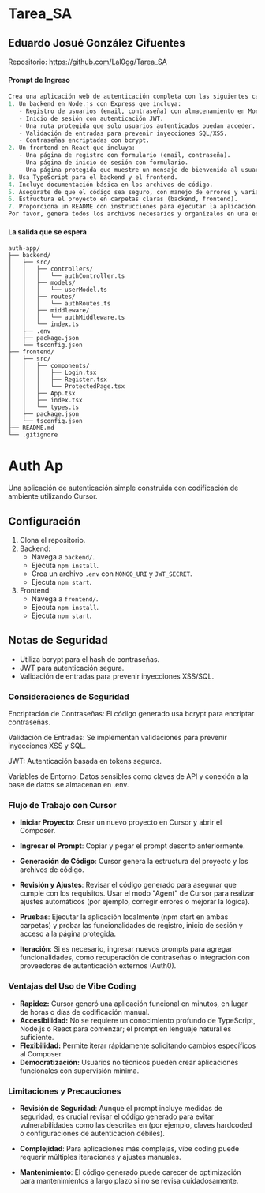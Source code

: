 # Tarea_SA
## Eduardo Josué González Cifuentes
Repositorio: https://github.com/Lal0gg/Tarea_SA

#### Prompt de Ingreso
```python
Crea una aplicación web de autenticación completa con las siguientes características:
1. Un backend en Node.js con Express que incluya:
   - Registro de usuarios (email, contraseña) con almacenamiento en MongoDB.
   - Inicio de sesión con autenticación JWT.
   - Una ruta protegida que solo usuarios autenticados puedan acceder.
   - Validación de entradas para prevenir inyecciones SQL/XSS.
   - Contraseñas encriptadas con bcrypt.
2. Un frontend en React que incluya:
   - Una página de registro con formulario (email, contraseña).
   - Una página de inicio de sesión con formulario.
   - Una página protegida que muestre un mensaje de bienvenida al usuario autenticado.
3. Usa TypeScript para el backend y el frontend.
4. Incluye documentación básica en los archivos de código.
5. Asegúrate de que el código sea seguro, con manejo de errores y variables de entorno para datos sensibles (como claves JWT y conexión a MongoDB).
6. Estructura el proyecto en carpetas claras (backend, frontend).
7. Proporciona un README con instrucciones para ejecutar la aplicación.
Por favor, genera todos los archivos necesarios y organízalos en una estructura de proyecto adecuada.
```

#### La salida que se espera
```plaintext
auth-app/
├── backend/
│   ├── src/
│   │   ├── controllers/
│   │   │   └── authController.ts
│   │   ├── models/
│   │   │   └── userModel.ts
│   │   ├── routes/
│   │   │   └── authRoutes.ts
│   │   ├── middleware/
│   │   │   └── authMiddleware.ts
│   │   └── index.ts
│   ├── .env
│   ├── package.json
│   └── tsconfig.json
├── frontend/
│   ├── src/
│   │   ├── components/
│   │   │   ├── Login.tsx
│   │   │   ├── Register.tsx
│   │   │   └── ProtectedPage.tsx
│   │   ├── App.tsx
│   │   ├── index.tsx
│   │   └── types.ts
│   ├── package.json
│   └── tsconfig.json
├── README.md
└── .gitignore
```

# Auth Ap
Una aplicación de autenticación simple construida con codificación de ambiente utilizando Cursor.

## Configuración
1. Clona el repositorio.
2. Backend:
   - Navega a `backend/`.
   - Ejecuta `npm install`.
   - Crea un archivo `.env` con `MONGO_URI` y `JWT_SECRET`.
   - Ejecuta `npm start`.
3. Frontend:
   - Navega a `frontend/`.
   - Ejecuta `npm install`.
   - Ejecuta `npm start`.

## Notas de Seguridad
- Utiliza bcrypt para el hash de contraseñas.
- JWT para autenticación segura.
- Validación de entradas para prevenir inyecciones XSS/SQL.

### Consideraciones de Seguridad
Encriptación de Contraseñas: El código generado usa bcrypt para encriptar contraseñas.

Validación de Entradas: Se implementan validaciones para prevenir inyecciones XSS y SQL.

JWT: Autenticación basada en tokens seguros.

Variables de Entorno: Datos sensibles como claves de API y conexión a la base de datos se almacenan en .env.

### Flujo de Trabajo con Cursor
- **Iniciar Proyecto**: Crear un nuevo proyecto en Cursor y abrir el Composer.

- **Ingresar el Prompt**: Copiar y pegar el prompt descrito anteriormente.

- **Generación de Código**: Cursor genera la estructura del proyecto y los archivos de código.

- **Revisión y Ajustes**: Revisar el código generado para asegurar que cumple con los requisitos. Usar el modo "Agent" de Cursor para realizar ajustes automáticos (por ejemplo, corregir errores o mejorar la lógica).

- **Pruebas**: Ejecutar la aplicación localmente (npm start en ambas carpetas) y probar las funcionalidades de registro, inicio de sesión y acceso a la página protegida.

- **Iteración**: Si es necesario, ingresar nuevos prompts para agregar funcionalidades, como recuperación de contraseñas o integración con proveedores de autenticación externos (Auth0).

### Ventajas del Uso de Vibe Coding
- **Rapidez:** Cursor generó una aplicación funcional en minutos, en lugar de horas o días de codificación manual.
- **Accesibilidad:** No se requiere un conocimiento profundo de TypeScript, Node.js o React para comenzar; el prompt en lenguaje natural es suficiente.
- **Flexibilidad:** Permite iterar rápidamente solicitando cambios específicos al Composer.
- **Democratización:** Usuarios no técnicos pueden crear aplicaciones funcionales con supervisión mínima.

###  Limitaciones y Precauciones
- **Revisión de Seguridad**: Aunque el prompt incluye medidas de seguridad, es crucial revisar el código generado para evitar vulnerabilidades como las descritas en (por ejemplo, claves hardcoded o configuraciones de autenticación débiles).

- **Complejidad**: Para aplicaciones más complejas, vibe coding puede requerir múltiples iteraciones y ajustes manuales.

- **Mantenimiento**: El código generado puede carecer de optimización para mantenimientos a largo plazo si no se revisa cuidadosamente.
